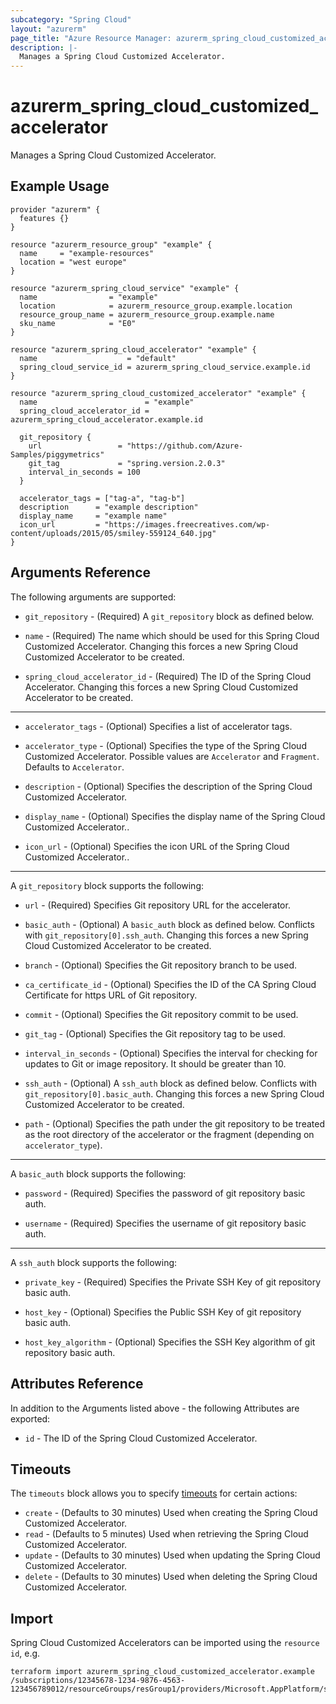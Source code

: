 ```yaml
---
subcategory: "Spring Cloud"
layout: "azurerm"
page_title: "Azure Resource Manager: azurerm_spring_cloud_customized_accelerator"
description: |-
  Manages a Spring Cloud Customized Accelerator.
---
```


# azurerm_spring_cloud_customized_accelerator

Manages a Spring Cloud Customized Accelerator.

## Example Usage

```hcl
provider "azurerm" {
  features {}
}

resource "azurerm_resource_group" "example" {
  name     = "example-resources"
  location = "west europe"
}

resource "azurerm_spring_cloud_service" "example" {
  name                = "example"
  location            = azurerm_resource_group.example.location
  resource_group_name = azurerm_resource_group.example.name
  sku_name            = "E0"
}

resource "azurerm_spring_cloud_accelerator" "example" {
  name                    = "default"
  spring_cloud_service_id = azurerm_spring_cloud_service.example.id
}

resource "azurerm_spring_cloud_customized_accelerator" "example" {
  name                        = "example"
  spring_cloud_accelerator_id = azurerm_spring_cloud_accelerator.example.id

  git_repository {
    url                 = "https://github.com/Azure-Samples/piggymetrics"
    git_tag             = "spring.version.2.0.3"
    interval_in_seconds = 100
  }

  accelerator_tags = ["tag-a", "tag-b"]
  description      = "example description"
  display_name     = "example name"
  icon_url         = "https://images.freecreatives.com/wp-content/uploads/2015/05/smiley-559124_640.jpg"
}
```

## Arguments Reference

The following arguments are supported:

* `git_repository` - (Required) A `git_repository` block as defined below.

* `name` - (Required) The name which should be used for this Spring Cloud Customized Accelerator. Changing this forces a new Spring Cloud Customized Accelerator to be created.

* `spring_cloud_accelerator_id` - (Required) The ID of the Spring Cloud Accelerator. Changing this forces a new Spring Cloud Customized Accelerator to be created.

---

* `accelerator_tags` - (Optional) Specifies a list of accelerator tags.

* `accelerator_type` - (Optional) Specifies the type of the Spring Cloud Customized Accelerator. Possible values are `Accelerator` and `Fragment`. Defaults to `Accelerator`.

* `description` - (Optional) Specifies the description of the Spring Cloud Customized Accelerator.

* `display_name` - (Optional) Specifies the display name of the Spring Cloud Customized Accelerator..

* `icon_url` - (Optional) Specifies the icon URL of the Spring Cloud Customized Accelerator..

---

A `git_repository` block supports the following:

* `url` - (Required) Specifies Git repository URL for the accelerator.

* `basic_auth` - (Optional) A `basic_auth` block as defined below. Conflicts with `git_repository[0].ssh_auth`. Changing this forces a new Spring Cloud Customized Accelerator to be created.

* `branch` - (Optional) Specifies the Git repository branch to be used.

* `ca_certificate_id` - (Optional) Specifies the ID of the CA Spring Cloud Certificate for https URL of Git repository.

* `commit` - (Optional) Specifies the Git repository commit to be used.

* `git_tag` - (Optional) Specifies the Git repository tag to be used.

* `interval_in_seconds` - (Optional) Specifies the interval for checking for updates to Git or image repository. It should be greater than 10.

* `ssh_auth` - (Optional) A `ssh_auth` block as defined below. Conflicts with `git_repository[0].basic_auth`. Changing this forces a new Spring Cloud Customized Accelerator to be created.

* `path` - (Optional) Specifies the path under the git repository to be treated as the root directory of the accelerator or the fragment (depending on `accelerator_type`).

---

A `basic_auth` block supports the following:

* `password` - (Required) Specifies the password of git repository basic auth.

* `username` - (Required) Specifies the username of git repository basic auth.

---

A `ssh_auth` block supports the following:

* `private_key` - (Required) Specifies the Private SSH Key of git repository basic auth.

* `host_key` - (Optional) Specifies the Public SSH Key of git repository basic auth.

* `host_key_algorithm` - (Optional) Specifies the SSH Key algorithm of git repository basic auth.

## Attributes Reference

In addition to the Arguments listed above - the following Attributes are exported: 

* `id` - The ID of the Spring Cloud Customized Accelerator.

## Timeouts

The `timeouts` block allows you to specify [timeouts](https://www.terraform.io/language/resources/syntax#operation-timeouts) for certain actions:

* `create` - (Defaults to 30 minutes) Used when creating the Spring Cloud Customized Accelerator.
* `read` - (Defaults to 5 minutes) Used when retrieving the Spring Cloud Customized Accelerator.
* `update` - (Defaults to 30 minutes) Used when updating the Spring Cloud Customized Accelerator.
* `delete` - (Defaults to 30 minutes) Used when deleting the Spring Cloud Customized Accelerator.

## Import

Spring Cloud Customized Accelerators can be imported using the `resource id`, e.g.

```shell
terraform import azurerm_spring_cloud_customized_accelerator.example /subscriptions/12345678-1234-9876-4563-123456789012/resourceGroups/resGroup1/providers/Microsoft.AppPlatform/spring/spring1/applicationAccelerators/default/customizedAccelerators/customizedAccelerator1
```
